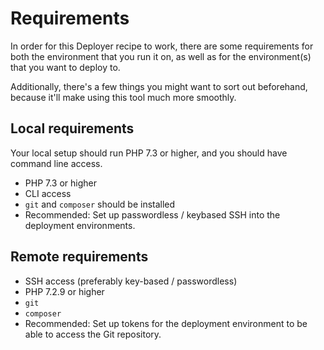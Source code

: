 Requirements
============

In order for this Deployer recipe to work, there are some requirements for both
the environment that you run it on, as well as for the environment(s) that you
want to deploy to.

Additionally, there's a few things you might want to sort out beforehand,
because it'll make using this tool much more smoothly.

Local requirements
------------------

Your local setup should run PHP 7.3 or higher, and you should have command line access.

- PHP 7.3 or higher
- CLI access
- `git` and `composer` should be installed
- Recommended: Set up passwordless / keybased SSH into the deployment
  environments.

Remote requirements
-------------------

- SSH access (preferably key-based / passwordless)
- PHP 7.2.9 or higher
- `git`
- `composer`
- Recommended: Set up tokens for the deployment environment to be able to access
  the Git repository.
